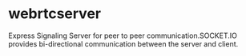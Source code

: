 # webrtcserver

Express Signaling Server for peer to peer communication.SOCKET.IO provides 
bi-directional communication between the server and client.
